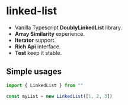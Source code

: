 # linked-list

+ Vanilla Typescript **DoublyLinkedList** library.  
+ **Array Similarity** experience.  
+ **Iterator** support.
+ **Rich Api** interface.
+ **Test** keep it stable.

## Simple usages

```typescript
import { LinkedList } from ""

const myList = new LinkedList([1, 2, 3])

```
